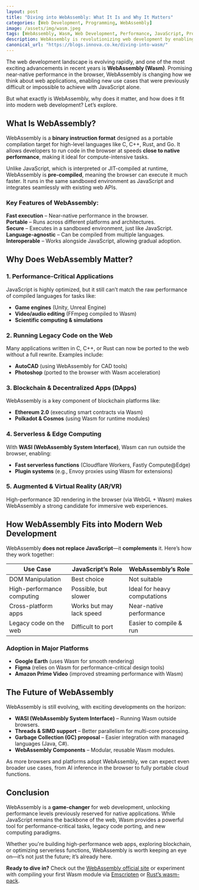 ```yaml
---
layout: post
title: "Diving into WebAssembly: What It Is and Why It Matters"
categories: [Web Development, Programming, WebAssembly]
image: /assets/img/wasm.jpeg
tags: [WebAssembly, Wasm, Web Development, Performance, JavaScript, Programming]
description: WebAssembly is revolutionizing web development by enabling near-native performance in the browser. This article explores what WebAssembly is, why it matters, and how it fits into modern web development, including its use cases in gaming, blockchain, and serverless computing.
canonical_url: "https://blogs.innova.co.ke/diving-into-wasm/"
---
```



The web development landscape is evolving rapidly, and one of the most exciting advancements in recent years is **WebAssembly (Wasm)**. Promising near-native performance in the browser, WebAssembly is changing how we think about web applications, enabling new use cases that were previously difficult or impossible to achieve with JavaScript alone.  

But what exactly is WebAssembly, why does it matter, and how does it fit into modern web development? Let’s explore.  


## **What Is WebAssembly?**  

WebAssembly is a **binary instruction format** designed as a portable compilation target for high-level languages like C, C++, Rust, and Go. It allows developers to run code in the browser at speeds **close to native performance**, making it ideal for compute-intensive tasks.  

Unlike JavaScript, which is interpreted or JIT-compiled at runtime, WebAssembly is **pre-compiled**, meaning the browser can execute it much faster. It runs in the same sandboxed environment as JavaScript and integrates seamlessly with existing web APIs.  

### **Key Features of WebAssembly:**  
**Fast execution** – Near-native performance in the browser.  
**Portable** – Runs across different platforms and architectures.  
**Secure** – Executes in a sandboxed environment, just like JavaScript.  
**Language-agnostic** – Can be compiled from multiple languages.  
**Interoperable** – Works alongside JavaScript, allowing gradual adoption.  


## **Why Does WebAssembly Matter?**  

### **1. Performance-Critical Applications**  
JavaScript is highly optimized, but it still can’t match the raw performance of compiled languages for tasks like:  
- **Game engines** (Unity, Unreal Engine)  
- **Video/audio editing** (FFmpeg compiled to Wasm)  
- **Scientific computing & simulations**  

### **2. Running Legacy Code on the Web**  
Many applications written in C, C++, or Rust can now be ported to the web without a full rewrite. Examples include:  
- **AutoCAD** (using WebAssembly for CAD tools)  
- **Photoshop** (ported to the browser with Wasm acceleration)  

### **3. Blockchain & Decentralized Apps (DApps)**  
WebAssembly is a key component of blockchain platforms like:  
- **Ethereum 2.0** (executing smart contracts via Wasm)  
- **Polkadot & Cosmos** (using Wasm for runtime modules)  

### **4. Serverless & Edge Computing**  
With **WASI (WebAssembly System Interface)**, Wasm can run outside the browser, enabling:  
- **Fast serverless functions** (Cloudflare Workers, Fastly Compute@Edge)  
- **Plugin systems** (e.g., Envoy proxies using Wasm for extensions)  

### **5. Augmented & Virtual Reality (AR/VR)**  
High-performance 3D rendering in the browser (via WebGL + Wasm) makes WebAssembly a strong candidate for immersive web experiences.  


## **How WebAssembly Fits into Modern Web Development**  

WebAssembly **does not replace JavaScript**—it **complements** it. Here’s how they work together:  

| **Use Case**          | **JavaScript’s Role** | **WebAssembly’s Role** |
|----------------------|----------------------|-----------------------|
| DOM Manipulation     | Best choice       | Not suitable       |
| High-performance computing | Possible, but slower | Ideal for heavy computations |
| Cross-platform apps  | Works but may lack speed | Near-native performance |
| Legacy code on the web | Difficult to port | Easier to compile & run |

### **Adoption in Major Platforms**  
- **Google Earth** (uses Wasm for smooth rendering)  
- **Figma** (relies on Wasm for performance-critical design tools)  
- **Amazon Prime Video** (improved streaming performance with Wasm)  


## **The Future of WebAssembly**  

WebAssembly is still evolving, with exciting developments on the horizon:  
- **WASI (WebAssembly System Interface)** – Running Wasm outside browsers.  
- **Threads & SIMD support** – Better parallelism for multi-core processing.  
- **Garbage Collection (GC) proposal** – Easier integration with managed languages (Java, C#).  
- **WebAssembly Components** – Modular, reusable Wasm modules.  

As more browsers and platforms adopt WebAssembly, we can expect even broader use cases, from AI inference in the browser to fully portable cloud functions.  


## **Conclusion**  

WebAssembly is a **game-changer** for web development, unlocking performance levels previously reserved for native applications. While JavaScript remains the backbone of the web, Wasm provides a powerful tool for performance-critical tasks, legacy code porting, and new computing paradigms.  

Whether you're building high-performance web apps, exploring blockchain, or optimizing serverless functions, WebAssembly is worth keeping an eye on—it’s not just the future; it’s already here.  

**Ready to dive in?** Check out the [WebAssembly official site](https://webassembly.org/) or experiment with compiling your first Wasm module via [Emscripten](https://emscripten.org/) or [Rust’s wasm-pack](https://rustwasm.github.io/wasm-pack/).  



